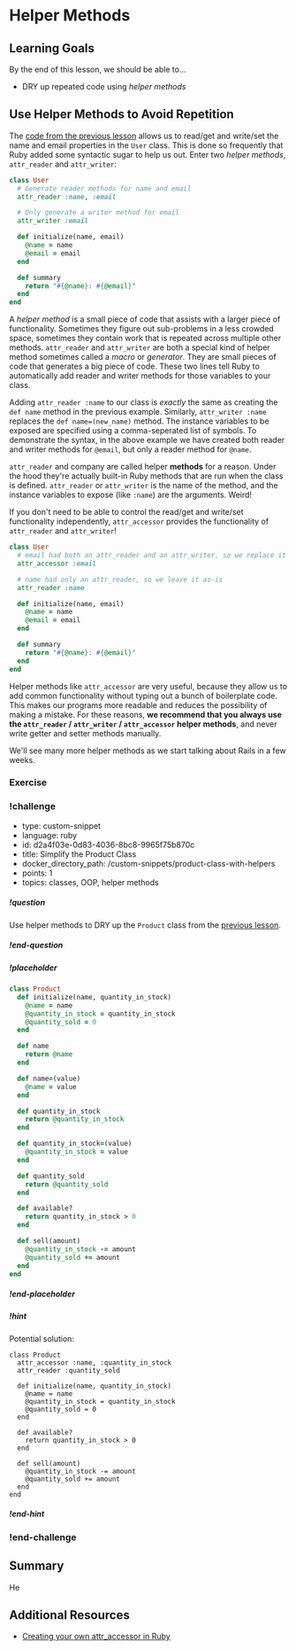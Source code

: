 # Helper Methods

## Learning Goals

By the end of this lesson, we should be able to...
- DRY up repeated code using _helper methods_
  
## Use Helper Methods to Avoid Repetition

The [code from the previous lesson](classes-in-ruby.md) allows us to read/get and write/set the name and email properties in the `User` class. This is done so frequently that Ruby added some syntactic sugar to help us out. Enter two _helper methods_, `attr_reader` and `attr_writer`:

```ruby
class User
  # Generate reader methods for name and email
  attr_reader :name, :email

  # Only generate a writer method for email
  attr_writer :email

  def initialize(name, email)
    @name = name
    @email = email
  end

  def summary
    return "#{@name}: #{@email}"
  end
end
```

A _helper method_ is a small piece of code that assists with a larger piece of functionality. Sometimes they figure out sub-problems in a less crowded space, sometimes they contain work that is repeated across multiple other methods. `attr_reader` and `attr_writer` are both a special kind of helper method sometimes called a _macro_ or _generator_. They are small pieces of code that generates a big piece of code. These two lines tell Ruby to automatically add reader and writer methods for those variables to your class. 

Adding `attr_reader :name` to our class is _exactly_ the same as creating the `def name` method in the previous example. Similarly, `attr_writer :name` replaces the `def name=(new_name)` method. The instance variables to be exposed are specified using a comma-seperated list of symbols. To demonstrate the syntax, in the above example we have created both reader and writer methods for `@email`, but only a reader method for `@name`.

`attr_reader` and company are called helper **methods** for a reason. Under the hood they're actually built-in Ruby methods that are run when the class is defined. `attr_reader` or `attr_writer` is the name of the method, and the instance variables to expose (like `:name`) are the arguments. Weird!

If you don't need to be able to control the read/get and write/set functionality independently, `attr_accessor` provides the functionality of `attr_reader` and `attr_writer`!

```ruby
class User
  # email had both an attr_reader and an attr_writer, so we replace it with attr_accessor
  attr_accessor :email

  # name had only an attr_reader, so we leave it as-is
  attr_reader :name

  def initialize(name, email)
    @name = name
    @email = email
  end

  def summary
    return "#{@name}: #{@email}"
  end
end
```

Helper methods like `attr_accessor` are very useful, because they allow us to add common functionality without typing out a bunch of boilerplate code. This makes our programs more readable and reduces the possibility of making a mistake. For these reasons, **we recommend that you always use the `attr_reader` / `attr_writer` / `attr_accessor` helper methods**, and never write getter and setter methods manually.

We'll see many more helper methods as we start talking about Rails in a few weeks.

### Exercise

<!-- >>>>>>>>>>>>>>>>>>>>>> BEGIN CHALLENGE >>>>>>>>>>>>>>>>>>>>>> -->
<!-- Replace everything in square brackets [] and remove brackets  -->

### !challenge

* type: custom-snippet
* language: ruby
* id: d2a4f03e-0d83-4036-8bc8-9965f75b870c
* title: Simplify the Product Class
* docker_directory_path: /custom-snippets/product-class-with-helpers
* points: 1
* topics: classes, OOP, helper methods

##### !question

Use helper methods to DRY up the `Product` class from the [previous lesson](classes-in-ruby.md).

##### !end-question

##### !placeholder

```ruby
class Product
  def initialize(name, quantity_in_stock)
    @name = name
    @quantity_in_stock = quantity_in_stock
    @quantity_sold = 0
  end

  def name
    return @name
  end

  def name=(value)
    @name = value
  end

  def quantity_in_stock
    return @quantity_in_stock
  end

  def quantity_in_stock=(value)
    @quantity_in_stock = value
  end

  def quantity_sold
    return @quantity_sold
  end

  def available?
    return quantity_in_stock > 0
  end

  def sell(amount)
    @quantity_in_stock -= amount
    @quantity_sold += amount
  end
end
```

##### !end-placeholder

<!-- other optional sections -->
##### !hint

Potential solution:

```
class Product
  attr_accessor :name, :quantity_in_stock
  attr_reader :quantity_sold

  def initialize(name, quantity_in_stock)
    @name = name
    @quantity_in_stock = quantity_in_stock
    @quantity_sold = 0
  end

  def available?
    return quantity_in_stock > 0
  end

  def sell(amount)
    @quantity_in_stock -= amount
    @quantity_sold += amount
  end
end
```

##### !end-hint
<!-- !rubric - !end-rubric (markdown, instructors can see while scoring a checkpoint) -->
<!-- !explanation - !end-explanation (markdown, students can see after answering correctly) -->

### !end-challenge

<!-- ======================= END CHALLENGE ======================= -->

## Summary

He

## Additional Resources

- [Creating your own attr_accessor in Ruby](https://mikeyhogarth.wordpress.com/2011/12/01/creating-your-own-attr_accessor-in-ruby/)
